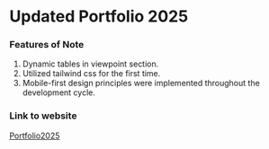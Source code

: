 # Updated Portfolio 2025

### Features of Note
1. Dynamic tables in viewpoint section.
2. Utilized tailwind css for the first time.
3. Mobile-first design principles were implemented throughout the development cycle.

### Link to website
[Portfolio2025](https://boothe0.github.io/portfolio2025/)
